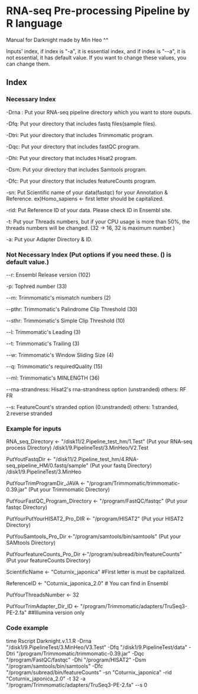 # RNA-seq Pre-processing Pipeline by R language

Manual for Darknight made by Min Heo ^^ 

Inputs' index, if index is "-a", it is essential index, and if index is "--a", it is not essential, it has default value. If you want to change these values, you can change them.

## Index 

### Necessary Index 
-Drna : Put your RNA-seq pipeline directory which you want to store ouputs. 

-Dfq: Put your directory that includes fastq files(sample files).

-Dtri: Put your directory that includes Trimmomatic program.

-Dqc: Put your directory that includes fastQC program.

-Dhi: Put your directory that includes Hisat2 program.

-Dsm: Put your directory that includes Samtools program.

-Dfc: Put your directory that includes featureCounts program.

-sn: Put Scientific name of your data(fastqc) for your Annotation & Reference. ex)Homo_sapiens  <- first letter should be capitalized.

-rid: Put Reference ID of your data. Please check ID in Ensembl site.

-t: Put your Threads numbers, but if your CPU usage is more than 50%, the threads numbers will be changed. (32 -> 16, 32 is maximum number.)

-a: Put your Adapter Directory & ID. 


### Not Necessary Index (Put options if you need these. () is default value.)
--r: Ensembl Release version (102)

-p: Tophred number (33)

--m: Trimmomatic's mismatch numbers (2)

--pthr: Trimmomatic's Palindrome Clip Threshold (30)

--sthr: Trimmomatic's Simple Clip Threshold (10)

--l: Trimmomatic's Leading (3)

--t: Trimmomatic's Trailing (3)

--w: Trimmomatic's Window Sliding Size (4)

--q: Trimmomatic's requiredQuality (15)

--ml: Trimmomatic's MINLENGTH (36)

--rna-strandness: Hisat2's rna-strandness option (unstranded) others: RF FR

--s: FeatureCount's stranded option (0:unstranded) others: 1:stranded, 2:reverse stranded 


### Example for inputs 

RNA_seq_Directory <- "/disk11/2.Pipeline_test_hm/1.Test"    (Put your RNA-seq process Directory) /disk1/9.PipelineTest/3.MinHeo/V2.Test

PutYoutFastqDir <- "/disk11/2.Pipeline_test_hm/4.RNA-seq_pipeline_HM/0.fastq/sample" (Put your fastq Directory) /disk1/9.PipelineTest/3.MinHeo

PutYourTrimProgramDir_JAVA <- "/program/Trimmomatic/trimmomatic-0.39.jar"  (Put your Trimmomatic Directory)

PutYourFastQC_Program_Directory <- "/program/FastQC/fastqc" (Put your fastqc Directory)

PutYourPutYourHISAT2_Pro_DIR <- "/program/HISAT2" (Put your HISAT2 Directory)

PutYouSamtools_Pro_Dir <-"/program/samtools/bin/samtools" (Put your SAMtools Directory)

PutYourfeatureCounts_Pro_Dir <-"/program/subread/bin/featureCounts" (Put your featureCounts Directory)

ScientificName <- "Coturnix_japonica"  #First letter is must be capitalized. 

ReferenceID <- "Coturnix_japonica_2.0" # You can find in Ensembl

PutYourThreadsNumber <- 32 

PutYourTrimAdapter_Dir_ID <- "/program/Trimmomatic/adapters/TruSeq3-PE-2.fa" ##Illumina version only

### Code example 
time Rscript Darknight.v.1.1.R -Drna "/disk1/9.PipelineTest/3.MinHeo/V3.Test" -Dfq "/disk1/9.PipelineTest/data" -Dtri "/program/Trimmomatic/trimmomatic-0.39.jar" -Dqc "/program/FastQC/fastqc" -Dhi "/program/HISAT2" -Dsm "/program/samtools/bin/samtools" -Dfc "/program/subread/bin/featureCounts" -sn "Coturnix_japonica" -rid "Coturnix_japonica_2.0" -t 32 -a "/program/Trimmomatic/adapters/TruSeq3-PE-2.fa" --s 0

